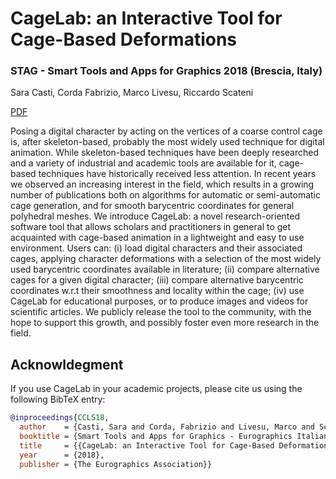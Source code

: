 # CageLab: an Interactive Tool for Cage-Based Deformations
### STAG - Smart Tools and Apps for Graphics 2018 (Brescia, Italy)
 Sara Casti, Corda Fabrizio, Marco Livesu, Riccardo Scateni

[PDF](http://pers.ge.imati.cnr.it/livesu/papers/CCLS18/CCLS18.pdf)

Posing a digital character by acting on the vertices of a coarse control cage is, after skeleton-based, probably the most widely used technique for digital animation. While skeleton-based techniques have been deeply researched and a variety of industrial and academic tools are available for it, cage-based techniques have historically received less attention. In recent years we observed an increasing interest in the field, which results in a growing number of publications both on algorithms for automatic or semi-automatic cage generation, and for smooth barycentric coordinates for general polyhedral meshes. We introduce CageLab: a novel research-oriented software tool that allows scholars and practitioners in general to get acquainted with cage-based animation in a lightweight and easy to use environment. Users can: (i) load digital characters and their associated cages, applying character deformations with a selection of the most widely used barycentric coordinates available in literature; (ii) compare alternative cages for a given digital character; (iii) compare alternative barycentric coordinates w.r.t their smoothness and locality within the cage; (iv) use CageLab for educational purposes, or to produce images and videos for scientific articles. We publicly release the tool to the community, with the hope to support this growth, and possibly foster even more research in the field.

## Acknowldegment
If you use CageLab in your academic projects, please cite us using the following 
BibTeX entry:

```bibtex
@inproceedings{CCLS18,
  author    = {Casti, Sara and Corda, Fabrizio and Livesu, Marco and Scateni, Riccardo},
  booktitle = {Smart Tools and Apps for Graphics - Eurographics Italian Chapter Conference},
  title     = {{CageLab: an Interactive Tool for Cage-Based Deformations}},
  year      = {2018},
  publisher = {The Eurographics Association}}
  ```
